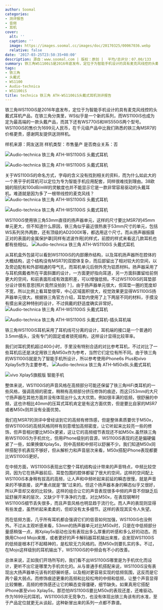 ```yaml
---
author: Soomal
categories:
- 测评报告
- 音频
- 耳机
cover:
  alt: ''
  caption: ''
  image: https://images.soomal.cc/images/doc/20170325/00067036.webp
  relative: false
date: '2017-03-25T23:50:35+08:00'
description: 源自：www.soomal.com | 版权：原创 |  平均/总评分：07.00/133
summary: 铁三角WS1100iS是2016年底发布，定位于为智能手机设计的具有麦克风线控的头戴式耳机产品，在铁三角分类里，WS似乎是一个新的系列，而WS1100iS也成为定为最高端的一款头戴产品。它使用53mm的扬声器，售价1699元。
tags:
- 铁三角
- 头戴式
- WS1100
- Audio-technica
- WS1100iS
title: technica 铁三角 ATH-WS1100iS头戴式耳机测评报告
---
```


铁三角WS1100iS是2016年底发布，定位于为智能手机设计的具有麦克风线控的头戴式耳机产品，在铁三角分类里，WS似乎是一个新的系列，而WS1100iS也成为定为最高端的一款头戴产品，而其下还有WS770iS和WS550iS两个型号。WS1100iS的售价为1699元人民币，在千元级产品中比我们熟悉的铁三角MSR7的价格更贵，感谢网友提供送测样机。

样机来源：网友送测
样机类型：市售量产
是否商业关系：否

![Audio-technica 铁三角 ATH-WS1100iS 头戴式耳机](https://images.soomal.cc/images/doc/20170314/00066830.webp)




![Audio-technica 铁三角 ATH-WS1100iS 头戴式耳机](https://images.soomal.cc/images/doc/20170314/00066831.webp)




关于WS1100iS的命名方式，字母的含义没有找到相关的资料，而为什么如此大的一个黑乎乎的耳机可以定位为专为智能手机应用配套，同样很难找到理由。38欧姆的阻抗和100dB/mW的灵敏度也并不能显示它是一款非常容易驱动的头戴耳机。难道就是因为多了一根带线控的麦克风线？
![Audio-technica 铁三角 ATH-WS1100iS 头戴式耳机](https://images.soomal.cc/images/doc/20170314/00066834.webp)




![Audio-technica 铁三角 ATH-WS1100iS 头戴式耳机](https://images.soomal.cc/images/doc/20170314/00066835.webp)




WS1100iS使用铁三角53mm直径的扬声器单元，这样的尺寸要比MSR7的45mm单元更大，但不知道什么原因，铁三角似乎最近很热衷于53mm尺寸的单元，包括WS系列另外两款，还有顶级的AD2000X等，都选用这个尺寸。而从扬声器振膜正对的表面的金属保护罩[同样有滤波作用]的样式，前腔的样式来看这几款耳机也都有些相似。
![Audio-technica 铁三角 ATH-WS1100iS 头戴式耳机](https://images.soomal.cc/images/doc/20170314/00066842.webp)




从耳机盒外包装可以看到WS1100iS的内部爆炸结构，以及耳机扬声器所在腔体的大概结构，这个结构没有MSR7的双腔体复杂，而后部留出了相对较大的空间，以及旁边配有和外部相通的导气孔，而耳机单元后侧外壳为铝质材料。扬声器采用了与耳机佩戴者所在平面斜置的设计，一方面更好指向耳道，另一方面斜置留给前侧更大的空间，和前表面形成有效面积差，可以增强低频。不过WS1100iS的耳垫部分设计很有意思[照片竟然没拍到？]，由于扬声器单元很大，但耳垫一圈的宽度却不宽，所以比例上看耳垫很窄，中心区域面积很大，视觉效果更显得WS1100iS扬声器单元很大。根据铁三角官方介绍，耳垫内使用了上下两层不同的材料，手摸没有摸出来这种特别的设计，不过佩戴的舒适度确实非常好。
![Audio-technica 铁三角 ATH-WS1100iS 头戴式耳机](https://images.soomal.cc/images/doc/20170314/00066843_01.webp)




![Audio-technica 铁三角 ATH-WS1100iS 头戴式耳机-插头耳机端](https://images.soomal.cc/images/doc/20170314/00066844_01.webp)




铁三角WS1100iS耳机采用了耳机线可分离的设计，耳机端的接口是一个普通的3.5mm插头，没有专门的固定或者锁死结构，这样设计显得比较草率。

我们对耳机煲机超过400小时，手里没有特别合适的对比参考耳机，不过对比了一些耳机后还是决定用铁三角M50x作为参考，当然它们定位有所不同。由于铁三角的WS1100iS就是为了智能手机所设计，所以参考使用iPhone6s Plus和vivo Xplay5s作为主要参考。
![Audio-technica 铁三角 ATH-M50xBL头戴式耳机](https://images.soomal.cc/images/doc/20141121/00047488_01.webp)




![vivo Xplay5旗舰版 智能手机](https://images.soomal.cc/images/doc/20160507/00060379_01.webp)




整体来说，WS1100iS的声音风格在高频部分可能还保留了铁三角HiFi类耳机的一些风格，强调高频的密度，稍稍有高频部分挤压修饰的痕迹，而这只53mm的大尺寸扬声器在其他方面并没有体现出什么太大优势。例如很丰满的低频，很舒展的中频，这也许相比40mm的压耳式耳机肯定是有这方面优势，但是要比自家的MSR7或者M50x则并没有全面优势。

我们在MSR7的测评中曾经谈到它的高频有修饰感，但是整体素质要优于M50x，但WS1100iS的高频风格同样有刻意增加高频密度，让它听起来比较亮一些的修饰，但声音相对要比M50x更紧，这让它的高频细节表现还不如M50x.虽然铁三角称WS1100iS为手机优化，但用iPhone级别的音源，WS1100iS表现的还是偏硬偏紧了一些，如果换做Xplay5s，则中高频和中频可以舒展不少。我们知道M50x同样搭配手机表现不够好，但从解析力和声音层次来看，M50x搭配iPhone表现都要比WS1100iS更好。

在中频方面，WS1100iS表现出它整个耳机结构设计带来的声音特点，中频比较空洞，因为它在扬声器前后、耳垫包围的腔体都留了很大的空间，这样的空间配上WS1100iS本身稍有拔高的高频，让人声和中频听起来前延的瞬态很慢，就是声音来的不够直接，说严重点就是“飘”过来的。但这个扬声器本身的瞬态似乎又很好，所以声音却又收的比较快，这样的组合让它的声音表现很多中频的声音不但缺乏后延舒展开来的层次，又缺少干干净净的力度。对比M50x，在表现钢琴时WS1100iS细节丢失很多，而且声音风格也明显趋于流行化。而人声的表现则显得有些发虚，虽然听起来柔柔的，但却没有太多细节。这样的表现其实令人失望。

而在低频方面，几乎所有耳机都会强调它们的低音如何加强，WS1100iS也没例外。不过从主观听感来看，53mm的扬声器单元对比M50x时，只是在中低频部分量感稍强一点，用Xplay5s驱动也没有表现出多么厚重的听感和多么好的动态。而换用Chord Mojo来推，或者更好的声卡解码器耳机输出来推，会发现WS1100iS的低频是根本打不起精神的，是松软无力风格的。而M50x则要扎实的多。不过，在Mojo这样级别的耳机输出下，WS1100iS的中频会有不小的改善。

总体来说，正如我们开场所写的，我们看不出WS1100iS哪里是为手机优化而设计，更听不出它是哪里为手机优化的。从与普通手机搭配来说，WS1100iS没有表现出大扬声器单元该有的舒展听感，以及相对更容易实现的低频氛围，这反而是它两个最大弱点。而修饰痕迹更重的高频和比较松垮的中频和低频，让整个声音显得比较懒散，高频的修饰感还让它的瞬态变得僵硬，细节缺失。如果真用它搭配iPhone甚至vivo Xplay5s，那恐怕WS1100iS要比M50x的表现还差，还难驱动。作为1699元的耳机，WS1100iS并无竞争力，也没有体现出铁三角该有的水准，至于产品定位就更无从谈起，这种新冒出来的系列一点都不靠谱。
